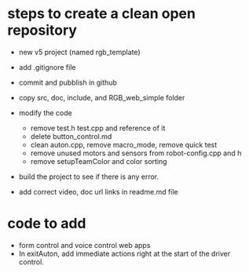 # steps to create a clean open repository
- new v5 project (named rgb_template)
- add .gitignore file
- commit and pubblish in github
- copy src, doc, include, and RGB_web_simple folder

- modify the code
    - remove test.h test.cpp and reference of it
    - delete button_control.md
    - clean auton.cpp, remove macro_mode, remove quick test
    - remove unused motors and sensors from robot-config.cpp and h
    - remove setupTeamColor and color sorting

- build the project to see if there is any error.
- add correct video, doc url links in readme.md file


# code to add 
- form control and voice control web apps
- In exitAuton, add immediate actions right at the start of the driver control.

